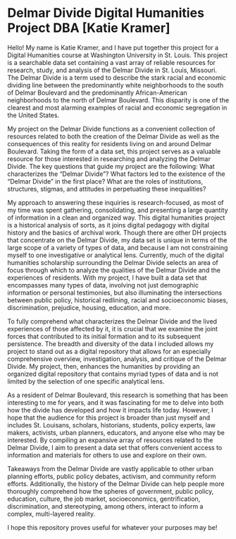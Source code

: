 # Delmar Divide Digital Humanities Project DBA [Katie Kramer]

Hello! My name is Katie Kramer, and I have put together this project for a Digital Humanities course at Washington University in St. Louis. This project is a searchable data set containing a vast array of reliable resources for research, study, and analysis of the Delmar Divide in St. Louis, Missouri. The Delmar Divide is a term used to describe the stark racial and economic dividing line between the predominantly white neighborhoods to the south of Delmar Boulevard and the predominantly African-American neighborhoods to the north of Delmar Boulevard. This disparity is one of the clearest and most alarming examples of racial and economic segregation in the United States. 

My project on the Delmar Divide functions as a convenient collection of resources related to both the creation of the Delmar Divide as well as the consequences of this reality for residents living on and around Delmar Boulevard. Taking the form of a data set, this project serves as a valuable resource for those interested in researching and analyzing the Delmar Divide. The key questions that guide my project are the following: What characterizes the “Delmar Divide”? What factors led to the existence of the “Delmar Divide” in the first place? What are the roles of institutions, structures, stigmas, and attitudes in perpetuating these inequalities? 
	
My approach to answering these inquiries is research-focused, as most of my time was spent gathering, consolidating, and presenting a large quantity of information in a clean and organized way. This digital humanities project is a historical analysis of sorts, as it joins digital pedagogy with digital history and the basics of archival work. Though there are other DH projects that concentrate on the Delmar Divide, my data set is unique in terms of the large scope of a variety of types of data, and because I am not constraining myself to one investigative or analytical lens. Currently, much of the digital humanities scholarship surrounding the Delmar Divide selects an area of focus through which to analyze the qualities of the Delmar Divide and the experiences of residents. With my project, I have built a data set that encompasses many types of data, involving not just demographic information or personal testimonies, but also illuminating the intersections between public policy, historical redlining, racial and socioeconomic biases, discrimination, prejudice, housing, education, and more. 
  
To fully comprehend what characterizes the Delmar Divide and the lived experiences of those affected by it, it is crucial that we examine the joint forces that contributed to its initial formation and to its subsequent persistence. The breadth and diversity of the data I included allows my project to stand out as a digital repository that allows for an especially comprehensive overview, investigation, analysis, and critique of the Delmar Divide. My project, then, enhances the humanities by providing an organized digital repository that contains myriad types of data and is not limited by the selection of one specific analytical lens. 
  
As a resident of Delmar Boulevard, this research is something that has been interesting to me for years, and it was fascinating for me to delve into both how the divide has developed and how it impacts life today. However, I hope that the audience for this project is broader than just myself and includes St. Louisans, scholars, historians, students, policy experts, law makers, activists, urban planners, educators, and anyone else who may be interested. By compiling an expansive array of resources related to the Delmar Divide, I aim to present a data set that offers convenient access to information and materials for others to use and explore on their own. 
	
Takeaways from the Delmar Divide are vastly applicable to other urban planning efforts, public policy debates, activism, and community reform efforts. Additionally, the history of the Delmar Divide can help people more thoroughly comprehend how the spheres of government, public policy, education, culture, the job market, socioeconomics, gentrification, discrimination, and stereotyping, among others, interact to inform a complex, multi-layered reality.
	
I hope this repository proves useful for whatever your purposes may be!
